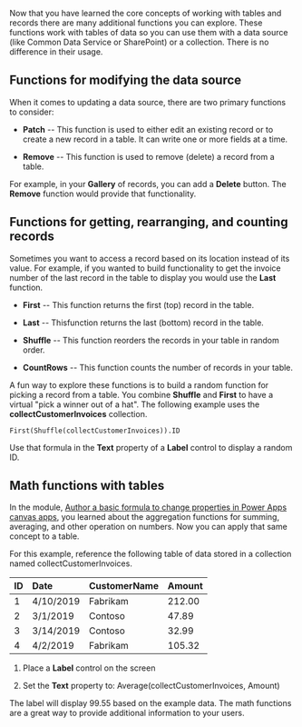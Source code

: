 Now that you have learned the core concepts of working with tables and
records there are many additional functions you can explore.
These functions work with tables of data so you can use them with a data
source (like Common Data Service or SharePoint) or a collection. There is no difference
in their usage.

Functions for modifying the data source
---------------------------------------

When it comes to updating a data source, there are two primary functions
to consider:

-   **Patch** -- This function is used to either edit an existing
    record or to create a new record in a table. It can write one or
    more fields at a time.

-   **Remove** -- This function is used to remove (delete) a
    record from a table.

For example, in your **Gallery** of records, you can add a
**Delete** button. The **Remove** function would provide that functionality.

Functions for getting, rearranging, and counting records
--------------------------------------------------------

Sometimes you want to access a record based on its location instead of
its value. For example, if you wanted to build functionality to get the
invoice number of the last record in the table to display you would use
the **Last** function.

-   **First** -- This function returns the first (top) record in
    the table.

-   **Last** -- Thisfunction returns the last (bottom) record in
    the table.

-   **Shuffle** -- This function reorders the records in your
    table in random order.

-   **CountRows** -- This function counts the number of
    records in your table.

A fun way to explore these functions is to build a random function for
picking a record from a table. You combine **Shuffle** and **First** to
have a virtual "pick a winner out of a hat". The following example uses
the **collectCustomerInvoices** collection.

```
First(Shuffle(collectCustomerInvoices)).ID
```

Use that formula in the **Text** property of a **Label** control to
display a random ID.

Math functions with tables
--------------------------

In the module, [Author a basic formula to change properties in Power Apps canvas apps](https://docs.microsoft.com/learn/modules/change-properties/), you learned about the aggregation functions for
summing, averaging, and other operation on numbers. Now you can apply
that same concept to a table.

For this example, reference the following table of data stored in a
collection named collectCustomerInvoices.

| ID                  | Date                 | CustomerName    | Amount          |
| :-------------------| :------------------- | :---------------| :---------------|
| 1                   | 4/10/2019            | Fabrikam        | 212.00          |
| 2                   | 3/1/2019             | Contoso         | 47.89           |
| 3                   | 3/14/2019            | Contoso         | 32.99           |
| 4                   | 4/2/2019             | Fabrikam        | 105.32          |

1.  Place a **Label** control on the screen

2.  Set the **Text** property to: Average(collectCustomerInvoices, Amount)

The label will display 99.55 based on the example data. The math
functions are a great way to provide additional information to your
users. 
